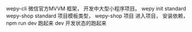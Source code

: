 wepy-cli 微信官方MVVM 框架， 开发中大型小程序项目。
wepy init standard wepy-shop
standard 项目模板类型， wepy-shop 项目
进入项目， 安装依赖， npm run dev 跑起来
dev 开发状态的跑起来
